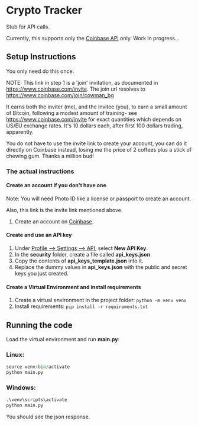 # Crypto Tracker
Stub for API calls. 

Currently, this supports only the
[Coinbase API](https://developers.coinbase.com/api/v2) 
only. Work in progress...

## Setup Instructions
You only need do this once.

NOTE: This link in step 1 is a 'join' invitation, as documented 
in https://www.coinbase.com/invite. 
The join url resolves to https://www.coinbase.com/join/cowman_bg

It earns both the inviter (me), and the invitee (you), to earn a small amount of Bitcoin,
following a modest amount of training- see https://www.coinbase.com/invite for exact quantities
which depends on US/EU exchange rates. 
It's 10 dollars each, after first 100 dollars trading, apparently.

You do not have to use the invite link to create your account, 
you can do it directly on Coinbase instead, 
losing me the price of 2 coffees plus a stick of chewing gum.
Thanks a million bud!

### The actual instructions
#### Create an account if you don't have one
Note: You will need Photo ID like a license or passport to create an account.

Also, this link is the invite link mentioned above.
1. Create an account on [Coinbase](https://www.coinbase.com/join/cowman_bg).
#### Create and use an API key
1. Under [Profile --> Settings --> API](https://www.coinbase.com/settings/api),
select __New API Key__.
1. In the __security__ folder, create a file called __api_keys.json__.
1. Copy the contents of __api_keys_template.json__ into it.
1. Replace the dummy values in __api_keys.json__ 
   with the public and secret keys you just created.
#### Create a Virtual Environment and install requirements
1. Create a virtual environment in the project folder:
`python -m venv venv`
1. Install requirements:
`pip install -r requirements.txt`
   
## Running the code
Load the virtual environment and run __main.py__:
### Linux:
```python
source venv/bin/activate
python main.py
```
### Windows:
```python
.\venv\scripts\activate
python main.py
```
You should see the json response.
